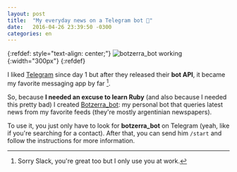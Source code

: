 ```yaml
---
layout: post
title:  "My everyday news on a Telegram bot 🤖"
date:   2016-04-26 23:39:50 -0300
categories: en
---
```

{:refdef: style="text-align: center;"}
![botzerra_bot working](https://nyc3.digitaloceanspaces.com/betzerra/blog/2016/04/27/telegram_bot.png){:width="300px"}
{:refdef}

I liked [Telegram](https://telegram.org) since day 1 but after they released
their **bot API**, it became my favorite messaging app by far [^1].

So, because **I needed an excuse to learn Ruby** (and also because I needed this
pretty bad) I created [Botzerra_bot](http://telegram.me/botzerra_bot):
my personal bot that queries latest news from my favorite feeds (they're
mostly argentinian newspapers).

To use it, you just only have to look for **botzerra_bot** on Telegram (yeah,
like if you're searching for a contact). After that, you can send him `/start`
and follow the instructions for more information.

[^1]: Sorry Slack, you're great too but I only use you at work.
